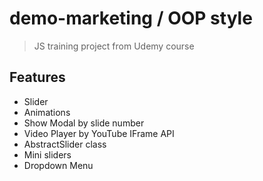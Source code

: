 # demo-marketing / OOP style

> JS training project from Udemy course

## Features

- Slider
- Animations
- Show Modal by slide number
- Video Player by YouTube IFrame API
- AbstractSlider class
- Mini sliders
- Dropdown Menu
